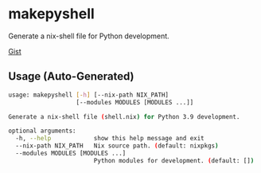 # makepyshell

Generate a nix-shell file for Python development.

[Gist](https://gist.github.com/goromal/e64b6bdc8a176c38092e9bde4c434d31)

## Usage (Auto-Generated)

```bash
usage: makepyshell [-h] [--nix-path NIX_PATH]
                   [--modules MODULES [MODULES ...]]

Generate a nix-shell file (shell.nix) for Python 3.9 development.

optional arguments:
  -h, --help            show this help message and exit
  --nix-path NIX_PATH   Nix source path. (default: nixpkgs)
  --modules MODULES [MODULES ...]
                        Python modules for development. (default: [])

```

